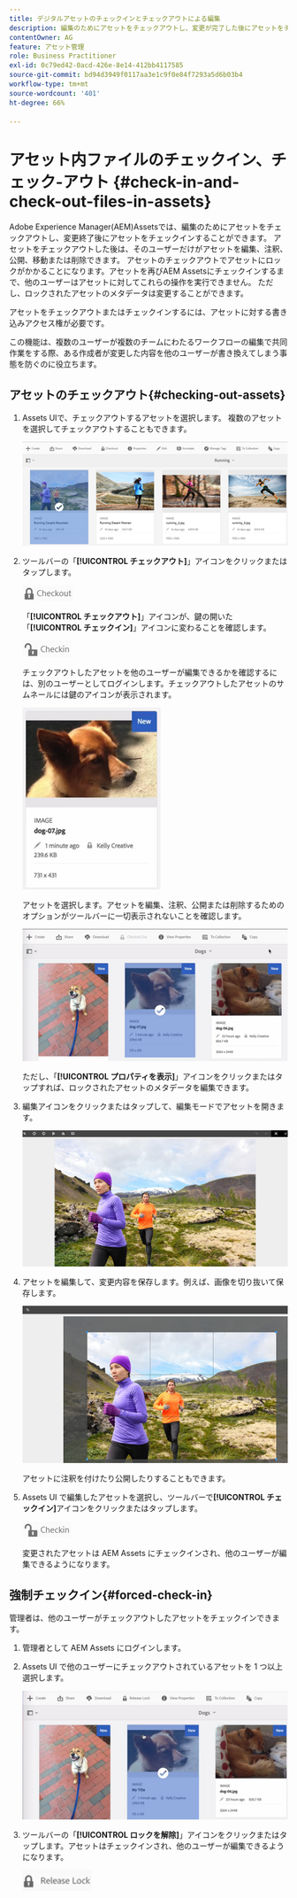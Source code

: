 ```yaml
---
title: デジタルアセットのチェックインとチェックアウトによる編集
description: 編集のためにアセットをチェックアウトし、変更が完了した後にアセットをチェックインする方法を説明します。
contentOwner: AG
feature: アセット管理
role: Business Practitioner
exl-id: 0c79ed42-0acd-426e-8e14-412bb4117585
source-git-commit: bd94d3949f0117aa3e1c9f0e84f7293a5d6b03b4
workflow-type: tm+mt
source-wordcount: '401'
ht-degree: 66%

---
```


# アセット内ファイルのチェックイン、チェック-アウト {#check-in-and-check-out-files-in-assets}

Adobe Experience Manager(AEM)Assetsでは、編集のためにアセットをチェックアウトし、変更終了後にアセットをチェックインすることができます。 アセットをチェックアウトした後は、そのユーザーだけがアセットを編集、注釈、公開、移動または削除できます。 アセットのチェックアウトでアセットにロックがかかることになります。アセットを再びAEM Assetsにチェックインするまで、他のユーザーはアセットに対してこれらの操作を実行できません。 ただし、ロックされたアセットのメタデータは変更することができます。

アセットをチェックアウトまたはチェックインするには、アセットに対する書き込みアクセス権が必要です。

この機能は、複数のユーザーが複数のチームにわたるワークフローの編集で共同作業をする際、ある作成者が変更した内容を他のユーザーが書き換えてしまう事態を防ぐのに役立ちます。

## アセットのチェックアウト{#checking-out-assets}

1. Assets UIで、チェックアウトするアセットを選択します。 複数のアセットを選択してチェックアウトすることもできます。

   ![chlimage_1-468](assets/chlimage_1-468.png)

1. ツールバーの「**[!UICONTROL チェックアウト]**」アイコンをクリックまたはタップします。

   ![chlimage_1-469](assets/chlimage_1-469.png)

   「**[!UICONTROL チェックアウト]**」アイコンが、鍵の開いた「**[!UICONTROL チェックイン]**」アイコンに変わることを確認します。

   ![chlimage_1-470](assets/chlimage_1-470.png)

   チェックアウトしたアセットを他のユーザーが編集できるかを確認するには、別のユーザーとしてログインします。チェックアウトしたアセットのサムネールには鍵のアイコンが表示されます。

   ![chlimage_1-471](assets/chlimage_1-471.png)

   アセットを選択します。アセットを編集、注釈、公開または削除するためのオプションがツールバーに一切表示されないことを確認します。

   ![chlimage_1-472](assets/chlimage_1-472.png)

   ただし、「**[!UICONTROL プロパティを表示]**」アイコンをクリックまたはタップすれば、ロックされたアセットのメタデータを編集できます。

1. 編集アイコンをクリックまたはタップして、編集モードでアセットを開きます。

   ![chlimage_1-473](assets/chlimage_1-473.png)

1. アセットを編集して、変更内容を保存します。例えば、画像を切り抜いて保存します。

   ![chlimage_1-474](assets/chlimage_1-474.png)

   アセットに注釈を付けたり公開したりすることもできます。

1. Assets UI で編集したアセットを選択し、ツールバーで&#x200B;**[!UICONTROL チェックイン]**&#x200B;アイコンをクリックまたはタップします。

   ![chlimage_1-475](assets/chlimage_1-475.png)

   変更されたアセットは AEM Assets にチェックインされ、他のユーザーが編集できるようになります。

## 強制チェックイン{#forced-check-in}

管理者は、他のユーザーがチェックアウトしたアセットをチェックインできます。

1. 管理者として AEM Assets にログインします。
1. Assets UI で他のユーザーにチェックアウトされているアセットを 1 つ以上選択します。

   ![chlimage_1-476](assets/chlimage_1-476.png)

1. ツールバーの「**[!UICONTROL ロックを解除]**」アイコンをクリックまたはタップします。アセットはチェックインされ、他のユーザーが編集できるようになります。

   ![chlimage_1-477](assets/chlimage_1-477.png)
